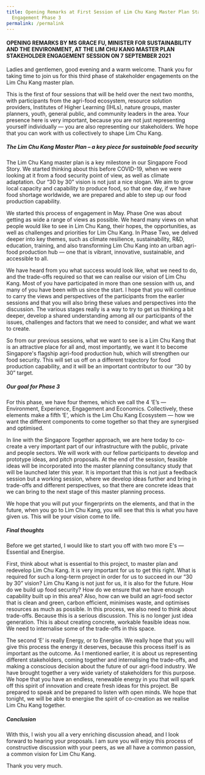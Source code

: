 ```yaml
---
title: Opening Remarks at First Session of Lim Chu Kang Master Plan Stakeholder
  Engagement Phase 3
permalink: /permalink
---
```

#### OPENING REMARKS BY MS GRACE FU, MINISTER FOR SUSTAINABILITY AND THE ENVIRONMENT, AT THE LIM CHU KANG MASTER PLAN STAKEHOLDER ENGAGEMENT SESSION ON 7 SEPTEMBER 2021 


Ladies and gentlemen, good evening and a warm welcome. Thank you for taking time to join us for this third phase of stakeholder engagements on the Lim Chu Kang master plan. 
 
This is the first of four sessions that will be held over the next two months, with participants from the agri-food ecosystem, resource solution providers, Institutes of Higher Learning (IHLs), nature groups, master planners, youth, general public, and community leaders in the area. Your presence here is very important, because you are not just representing yourself individually — you are also representing our stakeholders. We hope that you can work with us collectively to shape Lim Chu Kang. 
 
##### The Lim Chu Kang Master Plan – a key piece for sustainable food security 

The Lim Chu Kang master plan is a key milestone in our Singapore Food Story. We started thinking about this before COVID-19, when we were looking at it from a food security point of view, as well as climate adaptation. Our “30 by 30” vision is not just a nice slogan. We aim to grow local capacity and capability to produce food, so that one day, if we have food shortage worldwide, we are prepared and able to step up our food production capability. 

We started this process of engagement in May. Phase One was about getting as wide a range of views as possible. We heard many views on what people would like to see in Lim Chu Kang, their hopes, the opportunities, as well as challenges and priorities for Lim Chu Kang. In Phase Two, we delved deeper into key themes, such as climate resilience, sustainability, R&D, education, training, and also transforming Lim Chu Kang into an urban agri-food production hub — one that is vibrant, innovative, sustainable, and accessible to all. 

We have heard from you what success would look like, what we need to do, and the trade-offs required so that we can realise our vision of Lim Chu Kang. Most of you have participated in more than one session with us, and many of you have been with us since the start. I hope that you will continue to carry the views and perspectives of the participants from the earlier sessions and that you will also bring these values and perspectives into the discussion. The various stages really is a way to try to get us thinking a bit deeper, develop a shared understanding among all our participants of the issues, challenges and factors that we need to consider, and what we want to create.

So from our previous sessions, what we want to see is a Lim Chu Kang that is an attractive place for all and, most importantly, we want it to become Singapore's flagship agri-food production hub, which will strengthen our food security. This will set us off on a different trajectory for food production capability, and it will be an important contributor to our “30 by 30” target. 
	
##### Our goal for Phase 3

For this phase, we have four themes, which we call the 4 ‘E’s — Environment,  Experience, Engagement and Economics. Collectively, these elements make a fifth ‘E’, which is the Lim Chu Kang Ecosystem — how we want the different components to come together so that they are synergised and optimised. 

In line with the Singapore Together approach, we are here today to co-create a very important part of our infrastructure with the public, private and people sectors. We will work with our fellow participants to develop and prototype ideas, and pitch proposals. At the end of the session, feasible ideas will be incorporated into the master planning consultancy study that will be launched later this year. It is important that this is not just a feedback session but a working session, where we develop ideas further and bring in trade-offs and different perspectives, so that there are concrete ideas that we can bring to the next stage of this master planning process. 

We hope that you will put your fingerprints on the elements, and that in the future, when you go to Lim Chu Kang, you will see that this is what you have given us. This will be your vision come to life. 
 
##### Final thoughts

Before we get started, I would like to start you off with two more E's — Essential and Energise. 

First, think about what is essential to this project, to master plan and redevelop Lim Chu Kang. It is very important for us to get this right. What is required for such a long-term project in order for us to succeed in our “30 by 30” vision? Lim Chu Kang is not just for us, it is also for the future. How do we build up food security? How do we ensure that we have enough capability built up in this area? Also, how can we build an agri-food sector that is clean and green, carbon efficient, minimises waste, and optimises resources as much as possible. In this process, we also need to think about trade-offs. Because this is a serious discussion. This is no longer just idea generation. This is about creating concrete, workable feasible ideas now. We need to internalise some of the trade-offs in this space.

The second ‘E’ is really Energy, or to Energise. We really hope that you will give this process the energy it deserves, because this process itself is as important as the outcome. As I mentioned earlier, it is about us representing different stakeholders, coming together and internalising the trade-offs, and making a conscious decision about the future of our agri-food industry. We have brought together a very wide variety of stakeholders for this purpose. We hope that you have an endless, renewable energy in you that will spark off this spirit of innovation and create fresh ideas for this project. Be prepared to speak and be prepared to listen with open minds. We hope that tonight, we will be able to energise the spirit of co-creation as we realise Lim Chu Kang together. 

##### Conclusion

With this, I wish you all a very enriching discussion ahead, and I look forward to hearing your proposals. I am sure you will enjoy this process of constructive discussion with your peers, as we all have a common passion, a common vision for Lim Chu Kang.

Thank you very much.